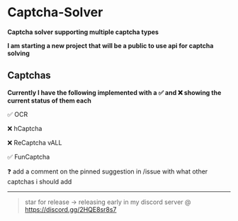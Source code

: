 # Captcha-Solver
**Captcha solver supporting multiple captcha types**

**I am starting a new project that will be a public to use api for captcha solving**



## Captchas

**Currently I have the following implemented with a ✅ and ❌ showing the current status of them each**

✅ OCR

❌ hCaptcha

❌ ReCaptcha vALL

✅ FunCaptcha

❓ add a comment on the pinned suggestion in /issue with what other captchas i should add

---

> star for release -> releasing early in my discord server @ https://discord.gg/2HQE8sr8s7
